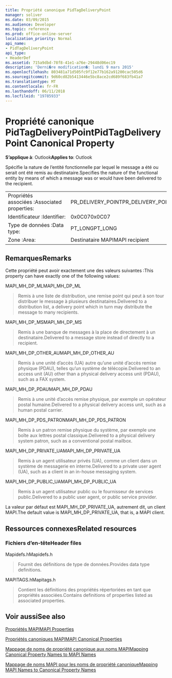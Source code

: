 ```yaml
---
title: Propriété canonique PidTagDeliveryPoint
manager: soliver
ms.date: 03/09/2015
ms.audience: Developer
ms.topic: reference
ms.prod: office-online-server
localization_priority: Normal
api_name:
- PidTagDeliveryPoint
api_type:
- HeaderDef
ms.assetid: 715a9dbd-78f8-41e1-a76e-29448d06ec19
description: 'Derni�re modification�: lundi 9 mars 2015'
ms.openlocfilehash: 803481a71d505fc9f12e77b162a91200cac505d6
ms.sourcegitcommit: 9d60cd82b5413446e5bc8ace2cd689f683fb41a7
ms.translationtype: MT
ms.contentlocale: fr-FR
ms.lasthandoff: 06/11/2018
ms.locfileid: "19785933"
---
```

# <a name="pidtagdeliverypoint-canonical-property"></a><span data-ttu-id="281ae-103">Propriété canonique PidTagDeliveryPoint</span><span class="sxs-lookup"><span data-stu-id="281ae-103">PidTagDeliveryPoint Canonical Property</span></span>

  
  
<span data-ttu-id="281ae-104">**S’applique à**: Outlook</span><span class="sxs-lookup"><span data-stu-id="281ae-104">**Applies to**: Outlook</span></span> 
  
<span data-ttu-id="281ae-105">Spécifie la nature de l’entité fonctionnelle par lequel le message a été ou serait ont été remis au destinataire.</span><span class="sxs-lookup"><span data-stu-id="281ae-105">Specifies the nature of the functional entity by means of which a message was or would have been delivered to the recipient.</span></span> 
  
|||
|:-----|:-----|
|<span data-ttu-id="281ae-106">Propriétés associées :</span><span class="sxs-lookup"><span data-stu-id="281ae-106">Associated properties:</span></span>  <br/> |<span data-ttu-id="281ae-107">PR_DELIVERY_POINT</span><span class="sxs-lookup"><span data-stu-id="281ae-107">PR_DELIVERY_POINT</span></span>  <br/> |
|<span data-ttu-id="281ae-108">Identificateur :</span><span class="sxs-lookup"><span data-stu-id="281ae-108">Identifier:</span></span>  <br/> |<span data-ttu-id="281ae-109">0x0C07</span><span class="sxs-lookup"><span data-stu-id="281ae-109">0x0C07</span></span>  <br/> |
|<span data-ttu-id="281ae-110">Type de données :</span><span class="sxs-lookup"><span data-stu-id="281ae-110">Data type:</span></span>  <br/> |<span data-ttu-id="281ae-111">PT_LONG</span><span class="sxs-lookup"><span data-stu-id="281ae-111">PT_LONG</span></span>  <br/> |
|<span data-ttu-id="281ae-112">Zone :</span><span class="sxs-lookup"><span data-stu-id="281ae-112">Area:</span></span>  <br/> |<span data-ttu-id="281ae-113">Destinataire MAPI</span><span class="sxs-lookup"><span data-stu-id="281ae-113">MAPI recipient</span></span>  <br/> |
   
## <a name="remarks"></a><span data-ttu-id="281ae-114">Remarques</span><span class="sxs-lookup"><span data-stu-id="281ae-114">Remarks</span></span>

<span data-ttu-id="281ae-115">Cette propriété peut avoir exactement une des valeurs suivantes :</span><span class="sxs-lookup"><span data-stu-id="281ae-115">This property can have exactly one of the following values:</span></span> 
  
<span data-ttu-id="281ae-116">MAPI_MH_DP_ML</span><span class="sxs-lookup"><span data-stu-id="281ae-116">MAPI_MH_DP_ML</span></span> 
  
> <span data-ttu-id="281ae-117">Remis à une liste de distribution, une remise point qui peut à son tour distribuer le message à plusieurs destinataires.</span><span class="sxs-lookup"><span data-stu-id="281ae-117">Delivered to a distribution list, a delivery point which in turn may distribute the message to many recipients.</span></span>
    
<span data-ttu-id="281ae-118">MAPI_MH_DP_MS</span><span class="sxs-lookup"><span data-stu-id="281ae-118">MAPI_MH_DP_MS</span></span> 
  
> <span data-ttu-id="281ae-119">Remis à une banque de messages à la place de directement à un destinataire.</span><span class="sxs-lookup"><span data-stu-id="281ae-119">Delivered to a message store instead of directly to a recipient.</span></span>
    
<span data-ttu-id="281ae-120">MAPI_MH_DP_OTHER_AU</span><span class="sxs-lookup"><span data-stu-id="281ae-120">MAPI_MH_DP_OTHER_AU</span></span> 
  
> <span data-ttu-id="281ae-121">Remis à une unité d’accès (UA) autre qu’une unité d’accès remise physique (PDAU), telles qu’un système de télécopie.</span><span class="sxs-lookup"><span data-stu-id="281ae-121">Delivered to an access unit (AU) other than a physical delivery access unit (PDAU), such as a FAX system.</span></span>
    
<span data-ttu-id="281ae-122">MAPI_MH_DP_PDAU</span><span class="sxs-lookup"><span data-stu-id="281ae-122">MAPI_MH_DP_PDAU</span></span> 
  
> <span data-ttu-id="281ae-123">Remis à une unité d’accès remise physique, par exemple un opérateur postal humaine.</span><span class="sxs-lookup"><span data-stu-id="281ae-123">Delivered to a physical delivery access unit, such as a human postal carrier.</span></span>
    
<span data-ttu-id="281ae-124">MAPI_MH_DP_PDS_PATRON</span><span class="sxs-lookup"><span data-stu-id="281ae-124">MAPI_MH_DP_PDS_PATRON</span></span> 
  
> <span data-ttu-id="281ae-125">Remis à un patron remise physique du système, par exemple une boîte aux lettres postal classique.</span><span class="sxs-lookup"><span data-stu-id="281ae-125">Delivered to a physical delivery system patron, such as a conventional postal mailbox.</span></span>
    
<span data-ttu-id="281ae-126">MAPI_MH_DP_PRIVATE_UA</span><span class="sxs-lookup"><span data-stu-id="281ae-126">MAPI_MH_DP_PRIVATE_UA</span></span> 
  
> <span data-ttu-id="281ae-127">Remis à un agent utilisateur privés (UA), comme un client dans un système de messagerie en interne.</span><span class="sxs-lookup"><span data-stu-id="281ae-127">Delivered to a private user agent (UA), such as a client in an in-house messaging system.</span></span>
    
<span data-ttu-id="281ae-128">MAPI_MH_DP_PUBLIC_UA</span><span class="sxs-lookup"><span data-stu-id="281ae-128">MAPI_MH_DP_PUBLIC_UA</span></span> 
  
> <span data-ttu-id="281ae-129">Remis à un agent utilisateur public ou le fournisseur de services public.</span><span class="sxs-lookup"><span data-stu-id="281ae-129">Delivered to a public user agent, or public service provider.</span></span>
    
<span data-ttu-id="281ae-130">La valeur par défaut est MAPI_MH_DP_PRIVATE_UA, autrement dit, un client MAPI.</span><span class="sxs-lookup"><span data-stu-id="281ae-130">The default value is MAPI_MH_DP_PRIVATE_UA, that is, a MAPI client.</span></span> 
  
## <a name="related-resources"></a><span data-ttu-id="281ae-131">Ressources connexes</span><span class="sxs-lookup"><span data-stu-id="281ae-131">Related resources</span></span>

### <a name="header-files"></a><span data-ttu-id="281ae-132">Fichiers d’en-tête</span><span class="sxs-lookup"><span data-stu-id="281ae-132">Header files</span></span>

<span data-ttu-id="281ae-133">Mapidefs.h</span><span class="sxs-lookup"><span data-stu-id="281ae-133">Mapidefs.h</span></span>
  
> <span data-ttu-id="281ae-134">Fournit des définitions de type de données.</span><span class="sxs-lookup"><span data-stu-id="281ae-134">Provides data type definitions.</span></span>
    
<span data-ttu-id="281ae-135">MAPITAGS.h</span><span class="sxs-lookup"><span data-stu-id="281ae-135">Mapitags.h</span></span>
  
> <span data-ttu-id="281ae-136">Contient les définitions des propriétés répertoriées en tant que propriétés associées.</span><span class="sxs-lookup"><span data-stu-id="281ae-136">Contains definitions of properties listed as associated properties.</span></span>
    
## <a name="see-also"></a><span data-ttu-id="281ae-137">Voir aussi</span><span class="sxs-lookup"><span data-stu-id="281ae-137">See also</span></span>



[<span data-ttu-id="281ae-138">Propriétés MAPI</span><span class="sxs-lookup"><span data-stu-id="281ae-138">MAPI Properties</span></span>](mapi-properties.md)
  
[<span data-ttu-id="281ae-139">Propriétés canoniques MAPI</span><span class="sxs-lookup"><span data-stu-id="281ae-139">MAPI Canonical Properties</span></span>](mapi-canonical-properties.md)
  
[<span data-ttu-id="281ae-140">Mappage de noms de propriété canonique aux noms MAPI</span><span class="sxs-lookup"><span data-stu-id="281ae-140">Mapping Canonical Property Names to MAPI Names</span></span>](mapping-canonical-property-names-to-mapi-names.md)
  
[<span data-ttu-id="281ae-141">Mappage de noms MAPI pour les noms de propriété canonique</span><span class="sxs-lookup"><span data-stu-id="281ae-141">Mapping MAPI Names to Canonical Property Names</span></span>](mapping-mapi-names-to-canonical-property-names.md)

